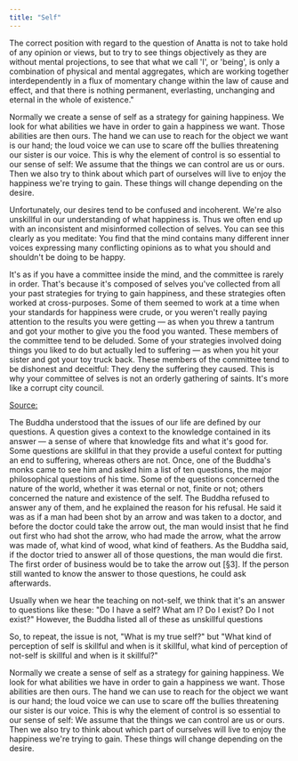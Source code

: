 ```yaml
---
title: "Self"
---
```


The correct position with regard to the question of Anatta is not to take hold of any opinion or views, but to try to see things objectively as they are without mental projections, to see that what we call 'I', or 'being', is only a combination of physical and mental aggregates, which are working together interdependently in a flux of momentary change within the law of cause and effect, and that there is nothing permanent, everlasting, unchanging and eternal in the whole of existence." 
  
Normally we create a sense of self as a strategy for gaining happiness. We look for what abilities we have in order to gain a happiness we want. Those abilities are then ours. The hand we can use to reach for the object we want is our hand; the loud voice we can use to scare off the bullies threatening our sister is our voice. This is why the element of control is so essential to our sense of self: We assume that the things we can control are us or ours. Then we also try to think about which part of ourselves will live to enjoy the happiness we're trying to gain. These things will change depending on the desire.

Unfortunately, our desires tend to be confused and incoherent. We're also unskillful in our understanding of what happiness is. Thus we often end up with an inconsistent and misinformed collection of selves. You can see this clearly as you meditate: You find that the mind contains many different inner voices expressing many conflicting opinions as to what you should and shouldn't be doing to be happy.

It's as if you have a committee inside the mind, and the committee is rarely in order. That's because it's composed of selves you've collected from all your past strategies for trying to gain happiness, and these strategies often worked at cross-purposes. Some of them seemed to work at a time when your standards for happiness were crude, or you weren't really paying attention to the results you were getting — as when you threw a tantrum and got your mother to give you the food you wanted. These members of the committee tend to be deluded. Some of your strategies involved doing things you liked to do but actually led to suffering — as when you hit your sister and got your toy truck back. These members of the committee tend to be dishonest and deceitful: They deny the suffering they caused. This is why your committee of selves is not an orderly gathering of saints. It's more like a corrupt city council.

[Source:](http://www.accesstoinsight.org/lib/authors/thanissaro/selvesnotself.html#talk1)

The Buddha understood that the issues of our life are defined by our questions. A question gives a context to the knowledge contained in its answer — a sense of where that knowledge fits and what it's good for. Some questions are skillful in that they provide a useful context for putting an end to suffering, whereas others are not. Once, one of the Buddha's monks came to see him and asked him a list of ten questions, the major philosophical questions of his time. Some of the questions concerned the nature of the world, whether it was eternal or not, finite or not; others concerned the nature and existence of the self. The Buddha refused to answer any of them, and he explained the reason for his refusal. He said it was as if a man had been shot by an arrow and was taken to a doctor, and before the doctor could take the arrow out, the man would insist that he find out first who had shot the arrow, who had made the arrow, what the arrow was made of, what kind of wood, what kind of feathers. As the Buddha said, if the doctor tried to answer all of those questions, the man would die first. The first order of business would be to take the arrow out [§3]. If the person still wanted to know the answer to those questions, he could ask afterwards.


Usually when we hear the teaching on not-self, we think that it's an answer to questions like these: "Do I have a self? What am I? Do I exist? Do I not exist?" However, the Buddha listed all of these as unskillful questions 

So, to repeat, the issue is not, "What is my true self?" but "What kind of perception of self is skillful and when is it skillful, what kind of perception of not-self is skillful and when is it skillful?"

Normally we create a sense of self as a strategy for gaining happiness. We look for what abilities we have in order to gain a happiness we want. Those abilities are then ours. The hand we can use to reach for the object we want is our hand; the loud voice we can use to scare off the bullies threatening our sister is our voice. This is why the element of control is so essential to our sense of self: We assume that the things we can control are us or ours. Then we also try to think about which part of ourselves will live to enjoy the happiness we're trying to gain. These things will change depending on the desire.